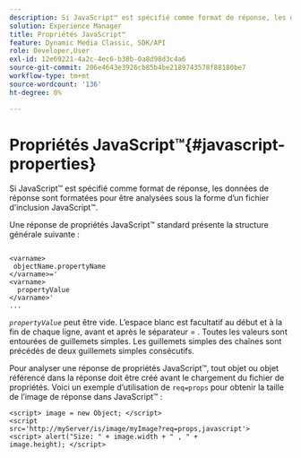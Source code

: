 ```yaml
---
description: Si JavaScript™ est spécifié comme format de réponse, les données de réponse sont formatées pour être analysées sous la forme d’un fichier d’inclusion JavaScript™.
solution: Experience Manager
title: Propriétés JavaScript™
feature: Dynamic Media Classic, SDK/API
role: Developer,User
exl-id: 12e69221-4a2c-4ec6-b38b-0a8d98d3c4a6
source-git-commit: 206e4643e3926cb85b4be2189743578f88180be7
workflow-type: tm+mt
source-wordcount: '136'
ht-degree: 0%

---
```


# Propriétés JavaScript™{#javascript-properties}

Si JavaScript™ est spécifié comme format de réponse, les données de réponse sont formatées pour être analysées sous la forme d’un fichier d’inclusion JavaScript™.

Une réponse de propriétés JavaScript™ standard présente la structure générale suivante :

```
           
<varname> 
 objectName.propertyName 
</varname>=' 
<varname>
  propertyValue 
</varname>' 
...
```

*`propertyValue`* peut être vide. L’espace blanc est facultatif au début et à la fin de chaque ligne, avant et après le séparateur = . Toutes les valeurs sont entourées de guillemets simples. Les guillemets simples des chaînes sont précédés de deux guillemets simples consécutifs.

Pour analyser une réponse de propriétés JavaScript™, tout objet ou objet référencé dans la réponse doit être créé avant le chargement du fichier de propriétés. Voici un exemple d’utilisation de `req=props` pour obtenir la taille de l’image de réponse dans JavaScript™ :

```
<script> image = new Object; </script> 
<script 
src='http://myServer/is/image/myImage?req=props,javascript'> 
<script> alert("Size: " + image.width + " , " + 
image.height); </script>
```
